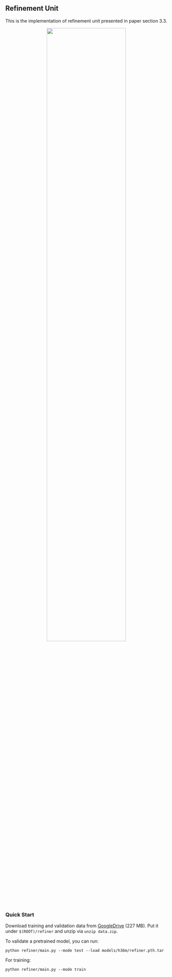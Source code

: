 ## Refinement Unit
This is the implementation of refinement unit presented in paper section 3.3.


<p align="center"><img src="https://s2.eksiup.com/1d48b0029160.png" width="70%" alt=""/></p>

### Quick Start
Download training and validation data from 
[GoogleDrive](https://drive.google.com/open?id=1GKaTvzTPh5xZuO3ybyK_lbERrR6C-iv3) (227 MB). 
Put it under `$(ROOT)/refiner` and unzip via `unzip data.zip`.

To validate a pretrained model, you can run:
```
python refiner/main.py --mode test --load models/h36m/refiner.pth.tar
```
For training:
```
python refiner/main.py --mode train
```